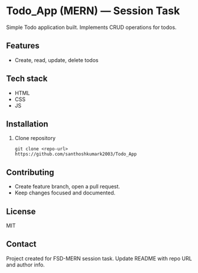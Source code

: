 # Todo_App (MERN) — Session Task

Simple Todo application built. Implements CRUD operations for todos.

## Features
- Create, read, update, delete todos

## Tech stack
- HTML
- CSS
- JS

## Installation

1. Clone repository
    ```
    git clone <repo-url>  https://github.com/santhoshkumark2003/Todo_App

    ```

## Contributing
- Create feature branch, open a pull request.
- Keep changes focused and documented.

## License
MIT

## Contact
Project created for FSD-MERN session task. Update README with repo URL and author info.
